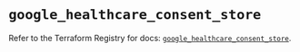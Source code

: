 # `google_healthcare_consent_store`

Refer to the Terraform Registry for docs: [`google_healthcare_consent_store`](https://registry.terraform.io/providers/hashicorp/google/6.41.0/docs/resources/healthcare_consent_store).
